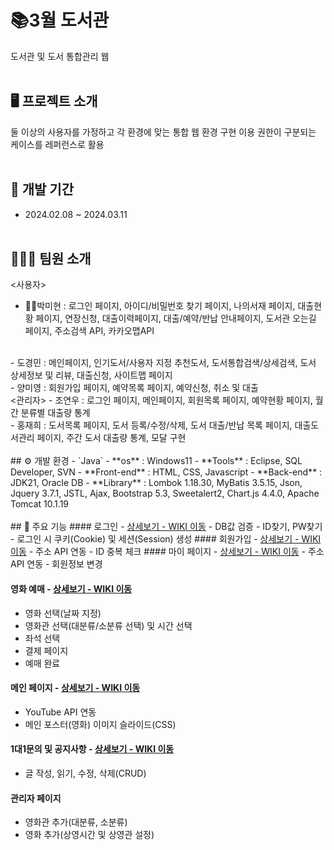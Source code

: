 # 📚3월 도서관
도서관 및 도서 통합관리 웹
<br><br>
## 🖥 프로젝트 소개
둘 이상의 사용자를 가정하고 각 환경에 맞는 통합 웹 환경 구현
이용 권한이 구분되는 케이스를 레퍼런스로 활용
<br><br>
## 📅 개발 기간
* 2024.02.08 ~ 2024.03.11
<br><br>
## 🧑‍🤝‍🧑 팀원 소개
<사용자>
- 🙋‍♀️박미현 : 로그인 페이지, 아이디/비밀번호 찾기 페이지, 나의서재 페이지, 대출현황 페이지, 연장신청, 대출이력페이지, 대출/예약/반납 안내페이지, 도서관 오는길 페이지, 주소검색 API, 카카오맵API
<br>
- 도경민 : 메인페이지, 인기도서/사용자 지정 추천도서, 도서통합검색/상세검색, 도서 상세정보 및 리뷰, 대출신청, 사이트맵 페이지
<br>
- 양미영 : 회원가입 페이지, 예약목록 페이지, 예약신청, 취소 및 대출
<br>
<관리자>
- 조연우 : 로그인 페이지, 메인페이지, 회원목록 페이지, 예약현황 페이지, 월간 분류별 대출량 통계
<br>
- 홍재희 : 도서목록 페이지, 도서 등록/수정/삭제, 도서 대출/반납 목록 페이지, 대출도서관리 페이지, 주간 도서 대출량 통계, 모달 구현
<br><br>
## ⚙️ 개발 환경
- `Java`
- **os** : Windows11
- **Tools** : Eclipse, SQL Developer, SVN
- **Front-end** : HTML, CSS, Javascript
- **Back-end** : JDK21, Oracle DB
- **Library** : Lombok 1.18.30, MyBatis 3.5.15, Json, Jquery 3.7.1, JSTL, Ajax, Bootstrap 5.3, Sweetalert2, Chart.js 4.4.0, Apache Tomcat 10.1.19
<br><br>
## 📌 주요 기능
#### 로그인 - <a href="주소" >상세보기 - WIKI 이동</a>
- DB값 검증
- ID찾기, PW찾기
- 로그인 시 쿠키(Cookie) 및 세션(Session) 생성
#### 회원가입 - <a href="주소" >상세보기 - WIKI 이동</a>
- 주소 API 연동
- ID 중복 체크
#### 마이 페이지 - <a href="주소" >상세보기 - WIKI 이동</a>
- 주소 API 연동
- 회원정보 변경

#### 영화 예매 - <a href="주소" >상세보기 - WIKI 이동</a>
- 영화 선택(날짜 지정)
- 영화관 선택(대분류/소분류 선택) 및 시간 선택
- 좌석 선택
- 결제 페이지
- 예매 완료
#### 메인 페이지 - <a href="주소" >상세보기 - WIKI 이동</a>
- YouTube API 연동
- 메인 포스터(영화) 이미지 슬라이드(CSS)
#### 1대1문의 및 공지사항 - <a href="" >상세보기 - WIKI 이동</a> 
- 글 작성, 읽기, 수정, 삭제(CRUD)

#### 관리자 페이지 
- 영화관 추가(대분류, 소분류)
- 영화 추가(상영시간 및 상영관 설정)
